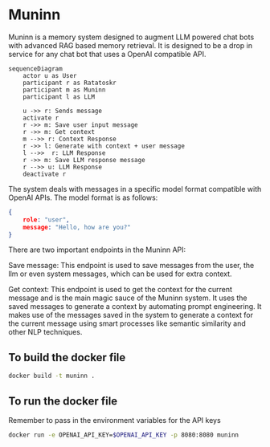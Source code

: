 # Muninn

Muninn is a memory system designed to augment LLM powered chat bots with
advanced RAG based memory retrieval. It is designed to be a drop in service for
any chat bot that uses a OpenAI compatible API.

```mermaid
sequenceDiagram
    actor u as User
    participant r as Ratatoskr
    participant m as Muninn
    participant l as LLM

    u ->> r: Sends message
    activate r
    r ->> m: Save user input message
    r ->> m: Get context
    m -->> r: Context Response
    r ->> l: Generate with context + user message
    l -->>  r: LLM Response
    r ->> m: Save LLM response message
    r -->> u: LLM Response
    deactivate r
```
The system deals with messages in a specific model format compatible with OpenAI
APIs. The model format is as follows:

```json
{
    role: "user",
    message: "Hello, how are you?"
}
```

There are two important endpoints in the Muninn API:

Save message: This endpoint is used to save messages from the user, the llm or
even system messages, which can be used for extra context.

Get context: This endpoint is used to get the context for the current message
and is the main magic sauce of the Muninn system. It uses the saved messages to
generate a context by automating prompt engineering. It makes use of the
messages saved in the system to generate a context for the current message using
smart processes like semantic similarity and other NLP techniques.


## To build the docker file

```sh
docker build -t muninn .
```

## To run the docker file

Remember to pass in the environment variables for the API keys

```sh
docker run -e OPENAI_API_KEY=$OPENAI_API_KEY -p 8080:8080 muninn
```
